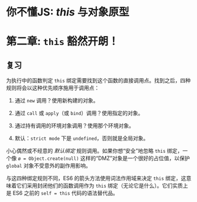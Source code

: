 # 你不懂JS: *this* 与对象原型
# 第二章: `this` 豁然开朗！

## 复习

为执行中的函数判定 `this` 绑定需要找到这个函数的直接调用点。找到之后，四种规则将会以这种优先顺序施用于调用点：

1. 通过 `new` 调用？使用新构建的对象。

2. 通过 `call` 或 `apply`（或 `bind`）调用？使用指定的对象。

3. 通过持有调用的环境对象调用？使用那个环境对象。

4. 默认：`strict mode` 下是 `undefined`，否则就是全局对象。

小心偶然或不经意的 *默认绑定* 规则调用。如果你想“安全”地忽略 `this` 绑定，一个像 `ø = Object.create(null)` 这样的“DMZ”对象是一个很好的占位值，以保护 `global` 对象不受意外的副作用影响。

与这四种绑定规则不同，ES6 的箭头方法使用词法作用域来决定 `this` 绑定，这意味着它们采用封闭他们的函数调用作为 `this` 绑定（无论它是什么）。它们实质上是 ES6 之前的 `self = this` 代码的语法替代品。

